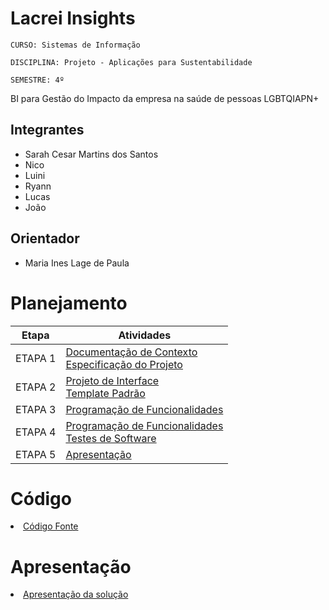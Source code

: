 # Lacrei Insights

`CURSO: Sistemas de Informação`

`DISCIPLINA: Projeto - Aplicações para Sustentabilidade`

`SEMESTRE: 4º`

BI para Gestão do Impacto da empresa na saúde de pessoas LGBTQIAPN+

## Integrantes

- Sarah Cesar Martins dos Santos
- Nico
- Luini
- Ryann
- Lucas
- João


## Orientador

- Maria Ines Lage de Paula

# Planejamento

|  Etapa  | Atividades                                                                                          |
| :-----: | --------------------------------------------------------------------------------------------------- |
| ETAPA 1 | [Documentação de Contexto](docs/context.md) <br> [Especificação do Projeto](docs/especification.md) |
| ETAPA 2 | [Projeto de Interface](docs/interface.md) <br> [Template Padrão](docs/template.md)                  |
| ETAPA 3 | [Programação de Funcionalidades](docs/development.md)                                               |
| ETAPA 4 | [Programação de Funcionalidades](docs/development.md) <br> [Testes de Software ](docs/tests.md)     |
| ETAPA 5 | [Apresentação](presentation/README.md)                                                              |

# Código

<li><a href="src/README.md"> Código Fonte</a></li>

# Apresentação

<li><a href="presentation/README.md"> Apresentação da solução</a></li>
